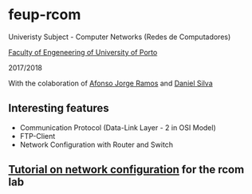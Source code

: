 # feup-rcom

Univeristy Subject - Computer Networks (Redes de Computadores)

[Faculty of Engeneering of University of Porto](https://sigarra.up.pt/feup/en/WEB_PAGE.INICIAL)

2017/2018

With the colaboration of [Afonso Jorge Ramos](https://github.com/AJRamos308) and [Daniel Silva](https://github.com/Dannyps)

## Interesting features
 - Communication Protocol (Data-Link Layer - 2 in OSI Model)
 - FTP-Client
 - Network Configuration with Router and Switch

## [Tutorial on network configuration](https://github.com/msramalho/feup-rcom/blob/master/proj2/README.md) for the rcom lab
